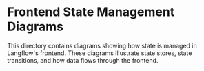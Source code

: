 # Frontend State Management Diagrams

This directory contains diagrams showing how state is managed in Langflow's frontend.
These diagrams illustrate state stores, state transitions, and how data flows through the frontend.
